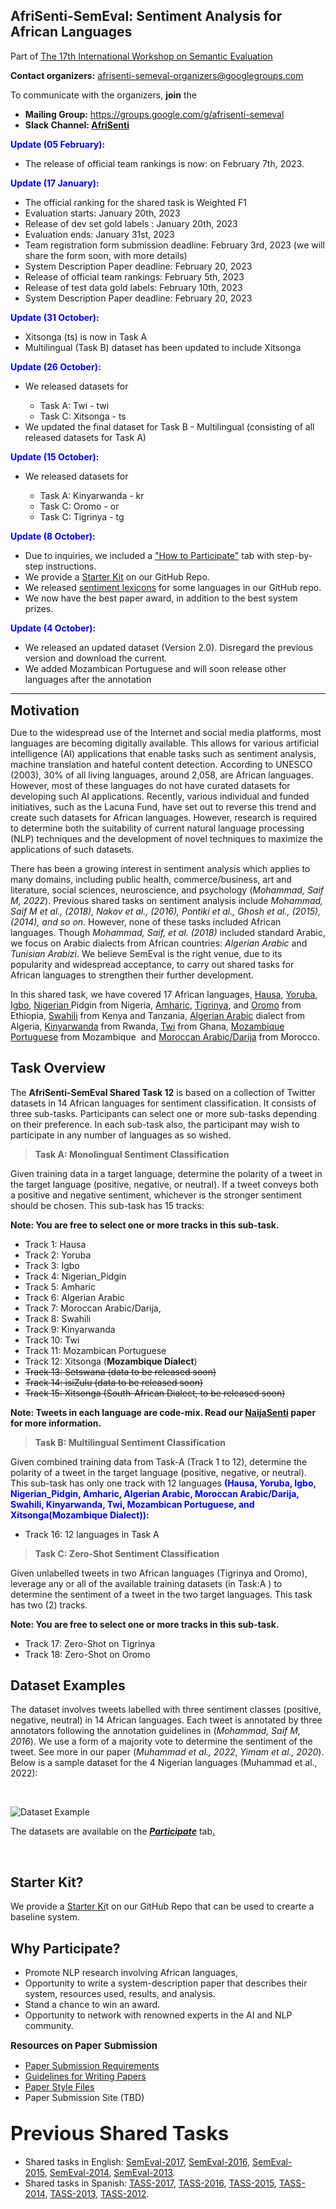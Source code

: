 ## AfriSenti-SemEval: Sentiment Analysis for African Languages

<p>Part of <a href="https://semeval.github.io/SemEval2023/">The 17th International Workshop on Semantic Evaluation</a><strong><br /></strong></p>
<p><strong>Contact organizers:</strong>&nbsp;<a href="mailto:afrisenti-semeval-organizers@googlegroups.com">afrisenti-semeval-organizers@googlegroups.com</a></p>
<p>To communicate with the organizers,&nbsp;<strong>join</strong> the</p>
<ul>
<li><strong>Mailing Group:</strong>&nbsp;<a href="https://groups.google.com/g/afrisenti-semeval">https://groups.google.com/g/afrisenti-semeval</a></li>
<li><strong>Slack Channel: <a href="https://join.slack.com/t/afrisenti-semeval/shared_invite/zt-1l7p31dep-ydnHOzZRGcpBb8dBOu2QAw">AfriSenti</a></strong></li>
</ul>

<p><strong style="color: blue;">Update (05 February):</strong></p>
<ul>
<li>The release of official team rankings is now: on February 7th, 2023.</li>
</ul>
<p><strong style="color: blue;">Update (17 January):</strong></p>
<ul>
<li>The official ranking for the shared task is <span class="pwa-fa">Weighted F1</span></li>
<li>Evaluation starts: January 20th, 2023</li>
<li>Release of dev set gold labels : January 20th, 2023</li>
<li>Evaluation ends: January 31st, 2023</li>
<li>Team registration form submission deadline: February 3rd, 2023 (we will share the form soon, with more details)</li>
<li>System Description Paper deadline: February 20, 2023</li>
<li>Release of official team rankings: February 5th, 2023</li>
<li>Release of test data gold labels: February 10th, 2023</li>
<li>System Description Paper deadline: February 20, 2023</li>
</ul>
<p><strong style="color: blue;">Update (31 October):</strong></p>
<ul>
<li>Xitsonga (ts) is now in Task A</li>
<li>Multilingual (Task B) dataset has been updated to include Xitsonga</li>
</ul>
<p style="color: blue;"><strong>Update (26 October):</strong></p>
<ul>
<li>We released datasets for</li>
<ul>
<li>Task A: Twi - twi</li>
<li>Task C: Xitsonga - ts</li>
</ul>
<li>We updated the final dataset for Task B - Multilingual (consisting of all released datasets for Task A)</li>
</ul>
<p style="color: blue;"><strong>Update (15 October):</strong></p>
<ul>
<li>We released datasets for</li>
<ul>
<li>Task A: Kinyarwanda - kr</li>
<li>Task C: Oromo - or</li>
<li>Task C: Tigrinya - tg</li>
</ul>
</ul>
<p style="color: blue;"><strong>Update (8 October):</strong></p>
<ul>
<li>Due to inquiries, we included a <a href="#learn_the_details-organizers">"How to Participate"</a> tab with step-by-step instructions.</li>
<li>We provide a <a href="https://github.com/afrisenti-semeval/afrisent-semeval-2023">Starter Kit</a> on our GitHub Repo.&nbsp;</li>
<li>We released <a href="https://github.com/afrisenti-semeval/afrisent-semeval-2023/tree/main/sentiment_lexicon">sentiment&nbsp;lexicons</a> for&nbsp;some languages in our GitHub repo.</li>
<li>We now have the best paper award, in addition to the best system prizes.</li>
</ul>
<p style="color: blue;"><strong>Update (4 October):</strong></p>
<ul>
<li>We released an updated dataset (Version 2.0). Disregard the previous version and download the current.</li>
<li>We added Mozambican Portuguese and will soon release other languages after the annotation</li>
</ul>
<hr />
<p style="text-align: justify;" dir="ltr"><strong style="font-size: 1.5em;">Motivation</strong></p>
<p>Due to the widespread use of the Internet and social media platforms, most languages are becoming digitally available. This allows for various artificial intelligence (AI) applications that enable tasks such as sentiment analysis, machine translation and hateful content detection. According to UNESCO (2003), 30% of all living languages, around 2,058, are African languages. However, most of these languages do not have curated datasets for developing such AI applications. Recently, various individual and funded initiatives, such as the Lacuna Fund, have set out to reverse this trend and create such datasets for African languages. However, research is required to determine both the suitability of current natural language processing (NLP) techniques and the development of novel techniques to maximize the applications of such datasets.</p>
<p>There has been a growing interest in sentiment analysis which applies to many domains, including public health, commerce/business, art and literature, social sciences, neuroscience, and psychology (<cite>Mohammad, Saif M, 2022</cite>). Previous shared tasks on sentiment analysis include <cite>Mohammad, Saif M et al., (2018), Nakov et al., (2016), Pontiki et al., Ghosh et al., (2015), (2014), and so on</cite>. However, none of these tasks included African languages. Though <cite> Mohammad, Saif, et al. (2018)</cite> included standard Arabic, we focus on Arabic dialects from African countries: <cite>Algerian Arabic</cite> and <cite>Tunisian Arabizi</cite>. We believe SemEval is the right venue, due to its popularity and widespread acceptance, to carry out shared tasks for African languages to strengthen their further development.</p>
<p>In this shared task, we have covered 17 African languages, <a href="https://en.wikipedia.org/wiki/Hausa_language">Hausa</a>, <a href="https://en.wikipedia.org/wiki/Yoruba_language">Yoruba</a>, <a href="https://en.wikipedia.org/wiki/Igbo_language">Igbo</a>, <a href="https://en.wikipedia.org/wiki/Nigerian_Pidgin">Nigerian </a>Pidgin from Nigeria, <a href="https://en.wikipedia.org/wiki/Amharic, and Oromo">Amharic</a>, <a href="https://en.wikipedia.org/wiki/Tigrinya_language">Tigrinya</a>, and <a href="https://en.wikipedia.org/wiki/Oromo_language">Oromo</a> from Ethiopia, <a href="https://en.wikipedia.org/wiki/Swahili_language">Swahili</a> from Kenya and Tanzania, <a href="https://en.wikipedia.org/wiki/Algerian_Arabic">Algerian Arabic</a> dialect from Algeria, <a href="https://en.wikipedia.org/wiki/Kinyarwanda">Kinyarwanda</a> from Rwanda, <a href="https://en.wikipedia.org/wiki/Twi">Twi</a> from Ghana, <a href="https://www.google.com/search?client=safari&amp;rls=en&amp;q=Mozabique+portuguess&amp;ie=UTF-8&amp;oe=UTF-8">Mozambique Portuguese</a> from Mozambique &nbsp;and <a href="https://en.wikipedia.org/wiki/Moroccan_Arabic">Moroccan Arabic/Darija</a> from Morocco.</p>
<h2 id="task-overview"><strong>Task Overview</strong></h2>
<p>The <strong>AfriSenti-SemEval Shared Task 12</strong> is based on a collection of Twitter datasets in 14 African languages for sentiment classification. It consists of three sub-tasks. Participants can select one or more sub-tasks depending on their preference. In each sub-task also, the participant may wish to participate in any number of languages as so wished.</p>
<blockquote>
<p><strong>Task A: Monolingual Sentiment Classification</strong></p>
</blockquote>
<p>Given training data in a target language, determine the polarity of a tweet in the target language (positive, negative, or neutral). If a tweet conveys both a positive and negative sentiment, whichever is the stronger sentiment should be chosen. This sub-task has 15 tracks:</p>
<p><strong>Note: You are free to select one or more tracks in this sub-task.<br /></strong></p>
<ul>
<li>Track 1: Hausa&nbsp;</li>
<li>Track 2: Yoruba</li>
<li>Track 3: Igbo</li>
<li>Track 4: Nigerian_Pidgin</li>
<li>Track 5: Amharic</li>
<li>Track 6: Algerian Arabic</li>
<li>Track 7: Moroccan Arabic/Darija,</li>
<li>Track 8: Swahili</li>
<li>Track 9: Kinyarwanda</li>
<li>Track 10: Twi</li>
<li>Track 11: Mozambican Portuguese</li>
<li>Track 12: Xitsonga&nbsp;(<strong>Mozambique Dialect</strong>)</li>
<li><span style="text-decoration: line-through;">Track 13: Setswana (data to be released soon)</span></li>
<li><span style="text-decoration: line-through;">Track 14: isiZulu (data to be released soon)</span></li>
<li><span style="text-decoration: line-through;">Track 15: Xitsonga (South-African Dialect, to be released soon)</span></li>
</ul>
<p><strong>Note: Tweets in each language are code-mix. Read our <a href="https://arxiv.org/pdf/2201.08277.pdf">NaijaSenti</a> paper for more information.</strong></p>
<blockquote>
<p><strong>Task B: Multilingual Sentiment Classification</strong></p>
</blockquote>
<p>Given combined training data from Task-A (Track 1 to 12), determine the polarity of a tweet in the target language (positive, negative, or neutral). This sub-task has only one track with 12 languages <strong style="color: blue;">(Hausa, Yoruba, Igbo, Nigerian_Pidgin, Amharic, Algerian Arabic, Moroccan Arabic/Darija, Swahili, Kinyarwanda, Twi, Mozambican Portuguese, and Xitsonga(<strong>Mozambique Dialect</strong>)):</strong></p>
<ul>
<li>Track 16: 12 languages in Task A</li>
</ul>
<blockquote>
<p><strong>Task C: Zero-Shot Sentiment Classification</strong></p>
</blockquote>
<p>Given unlabelled tweets in two African languages (Tigrinya and Oromo), leverage any or all of the available training datasets (in Task:A ) to determine the sentiment of a tweet in the two target languages. This task has two (2) tracks.</p>
<p><strong>Note: You are free to select one or more tracks in this sub-task.</strong></p>
<ul>
<li>Track 17: Zero-Shot on Tigrinya</li>
<li>Track 18: Zero-Shot on Oromo</li>
</ul>


<h2 id="dataset-examples"><strong>Dataset Examples</strong></h2>
<p>The dataset involves tweets labelled with three sentiment classes (positive, negative, neutral) in 14 African languages. Each tweet is annotated by three annotators following the annotation guidelines in (<cite>Mohammad, Saif M, 2016</cite>). We use a form of a majority vote to determine the sentiment of the tweet. See more in our paper (<cite>Muhammad et al., 2022</cite>, <cite>Yimam et al., 2020</cite>). Below is a sample dataset for the 4 Nigerian languages (Muhammad et al., 2022):</p>
<p>&nbsp;</p>
<p><img src="https://raw.githubusercontent.com/afrisenti-semeval/afrisent-semeval-2023/main/images/languages.jpeg" alt="Dataset Example" /></p>
<p>The datasets are available on the <span style="text-decoration: underline;"><strong><em>Participate</em></strong></span> tab<a href="../7320#participate" target="_parent">.</a></p>
<p>&nbsp;</p>
<h2 id="why-participate">Starter Kit?</h2>
<p>We provide a <a href="https://github.com/afrisenti-semeval/afrisent-semeval-2023">Starter Ki</a>t on our GitHub Repo that can be used to crearte a baseline system.</p>
<h2 id="why-participate">Why Participate?</h2>
<ul>
<li>Promote NLP research involving African languages,</li>
<li>Opportunity to write a system-description paper that describes their system, resources used, results, and analysis.</li>
<li>Stand a chance to win an award.</li>
<li>Opportunity to network with renowned experts in the AI and NLP community.</li>
</ul>
<p><span style="font-size: 10px;"><strong style="font-size: 1.5em;">Resources on Paper Submission</strong></span></p>
<ul>
<li><a href="https://semeval.github.io/paper-requirements.html">Paper Submission Requirements</a></li>
<li><a href="https://semeval.github.io/system-paper-template.html">Guidelines for Writing Papers</a></li>
<li><a href="https://github.com/acl-org/acl-style-files">Paper Style Files</a></li>
<li>Paper Submission Site (TBD)</li>
</ul>
<h2 id="communication"><strong style="font-size: 1.5em;">Previous Shared Tasks</strong></h2>
<ul>
<li>Shared tasks in English:&nbsp;<a href="https://alt.qcri.org/semeval2017/task4/">SemEval-2017</a>,&nbsp;<a href="https://alt.qcri.org/semeval2016/task4/">SemEval-2016</a>,&nbsp;<a href="https://alt.qcri.org/semeval2015/task10/">SemEval-2015</a>,&nbsp;<a href="https://alt.qcri.org/semeval2014/task9/">SemEval-2014</a>,&nbsp;<a href="https://aclanthology.org/S13-2052/">SemEval-2013</a>.</li>
<li>Shared tasks in Spanish:&nbsp;<a href="http://www.sepln.org/workshops/tass/2017/">TASS-2017</a>,&nbsp;<a href="http://www.sepln.org/workshops/tass/2016/tass2016.php">TASS-2016</a>,&nbsp;<a href="http://www.sepln.org/workshops/tass/2015/tass2015.php">TASS-2015</a>,&nbsp;<a href="http://www.sepln.org/workshops/tass/2014/tass2014.php">TASS-2014</a>,&nbsp;<a href="https://competitions.codalab.org/competitions/17751#learn_the_details-overview">TASS-2013</a>,&nbsp;<a href="http://www.sepln.org/workshops/tass/2012/tasks.php">TASS-2012</a>.</li>
</ul>
